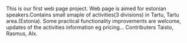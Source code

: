 This is our first web page project. Web page is aimed for estonian speakers.Contains small smaple of activities(3 divisions) in Tartu, Tartu area.(Estonia).
Some practical functionality improvements are welcome, updates of the activities information eg pricing...
Contributers Taisto, Rasmus, Alx.